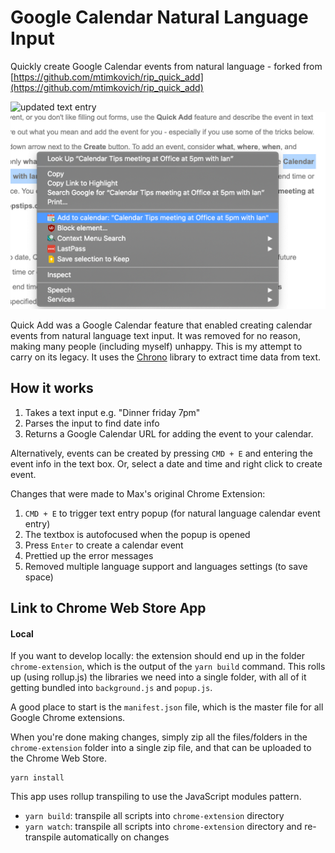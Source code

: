 # Google Calendar Natural Language Input

Quickly create Google Calendar events from natural language - forked from [https://github.com/mtimkovich/rip_quick_add](https://github.com/mtimkovich/rip_quick_add)


![updated text entry](https://github.com/nikkoong/quickest-add/assets/47159312/0258b340-e199-44a8-abda-a3aef0d4693a)
![preview.png](https://raw.githubusercontent.com/mtimkovich/rip_quick_add/main/preview.png)




Quick Add was a Google Calendar feature that enabled creating calendar events from natural language text input. It was removed for no reason, making many people (including myself) unhappy. This is my attempt to carry on its legacy. It uses the [Chrono](https://github.com/wanasit/chrono) library to extract time data from text.

## How it works

1. Takes a text input e.g. "Dinner friday 7pm"
2. Parses the input to find date info
3. Returns a Google Calendar URL for adding the event to your calendar.

Alternatively, events can be created by pressing `CMD + E` and entering the event info in the text box. Or, select a date and time and right click to create event.

Changes that were made to Max's original Chrome Extension:
1. `CMD + E` to trigger text entry popup (for natural language calendar event entry)
2. The textbox is autofocused when the popup is opened
3. Press `Enter` to create a calendar event
4. Prettied up the error messages
5. Removed multiple language support and languages settings (to save space)

## Link to Chrome Web Store App

#### Local
If you want to develop locally: the extension should end up in the folder `chrome-extension`, which is the output of the `yarn build` command. This rolls up (using rollup.js) the libraries we need into a single folder, with all of it getting bundled into `background.js` and `popup.js`. 

A good place to start is the `manifest.json` file, which is the master file for all Google Chrome extensions. 

When you're done making changes, simply zip all the files/folders in the `chrome-extension` folder into a single zip file, and that can be uploaded to the Chrome Web Store.

```
yarn install
```

This app uses rollup transpiling to use the JavaScript modules pattern.
* `yarn build`: transpile all scripts into `chrome-extension` directory
* `yarn watch`: transpile all scripts into `chrome-extension` directory and re-transpile automatically on changes
